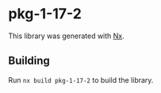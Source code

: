 # pkg-1-17-2

This library was generated with [Nx](https://nx.dev).

## Building

Run `nx build pkg-1-17-2` to build the library.
